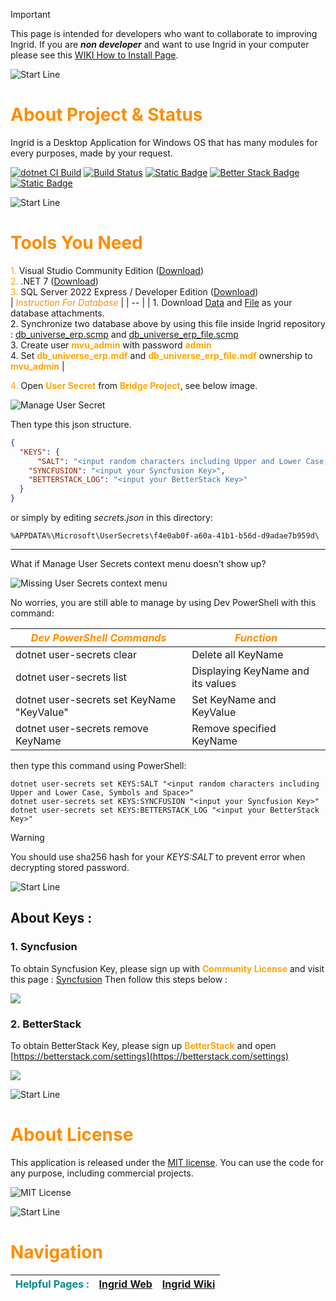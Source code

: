 > [!IMPORTANT]
> This page is intended for developers who want to collaborate to improving Ingrid.
> If you are **_non developer_** and want to use Ingrid in your computer please see this [WIKI How to Install Page](https://github.com/ardhagp/Ingrid/wiki/02.-How-to-Install).

![Start Line](https://res.cloudinary.com/cagakmelon/image/upload/v1686057819/apps/ingrid-assets/readme.md/readme.md.png)
#   <span style="color:darkorange">**About Project & Status**</span>
Ingrid is a Desktop Application for Windows OS that has many modules for every purposes, made by your request.

[![dotnet CI Build](https://github.com/ardhagp/Ingrid/actions/workflows/dotnet-ci-build.yml/badge.svg)](https://github.com/ardhagp/Ingrid/actions/workflows/dotnet-ci-build.yml) [![Build Status](https://dev.azure.com/cagakmelon/Ingrid/_apis/build/status%2Fgithub-linked%2Fscheduled%2Fci-build?branchName=master)](https://dev.azure.com/cagakmelon/Ingrid/_build/latest?definitionId=12&branchName=master) [![Static Badge](https://img.shields.io/badge/License-MIT-blue)](https://opensource.org/license/mit/) [![Better Stack Badge](https://uptime.betterstack.com/status-badges/v3/monitor/182mi.svg)](https://ingrid.betteruptime.com/) [![Static Badge](https://img.shields.io/badge/Download-Ingrid.zip-gold)](https://ardhagp.github.io/Ingrid/Ingrid.zip)

![Start Line](https://res.cloudinary.com/cagakmelon/image/upload/v1686057819/apps/ingrid-assets/readme.md/readme.md.png)
#   <span style="color:darkorange">**Tools You Need**</span>
<span style="color:orange">1.</span>	Visual Studio Community Edition ([Download](https://visualstudio.microsoft.com/downloads/)) <br/>
<span style="color:orange">2.</span>	.NET 7 ([Download](https://dotnet.microsoft.com/en-us/download/dotnet/7.0))<br/>
<span style="color:orange">3.</span>  SQL Server 2022 Express / Developer Edition ([Download](https://www.microsoft.com/en-us/sql-server/sql-server-downloads))<br/>
| <span style="color:darkorange">_Instruction For Database_</span> |
| -- |
| 1. Download [Data](https://cagakmelon.visualstudio.com/Ingrid/_versionControl?version=T&path=%24/Ingrid/Database/SQL%20Server/DatabaseSchema_Data/File/db_universe_erp.mdf) and [File](https://cagakmelon.visualstudio.com/b18fd3bc-9ceb-49c2-a02c-ceaf5dd627ef/_apis/tfvc/items?path=%24/Ingrid/Database/SQL%20Server/DatabaseSchema_File/File/db_universe_erp_file.mdf&versionDescriptor%5BversionOptions%5D=0&versionDescriptor%5BversionType%5D=5&versionDescriptor%5Bversion%5D=&%24format=octetStream&api-version=5.0&download=true) as your database attachments. <br/>2. Synchronize two database above by using this file inside Ingrid repository : [db_universe_erp.scmp](https://cagakmelon.visualstudio.com/Ingrid/_versionControl?path=%24/Ingrid/Database/SQL%20Server/DatabaseSchema_Data/db_universe_erp.scmp) and [db_universe_erp_file.scmp](https://cagakmelon.visualstudio.com/Ingrid/_versionControl?path=%24/Ingrid/Database/SQL%20Server/DatabaseSchema_File/db_universe_erp_file.scmp) <br/>3. Create user <span style="color:orange">**mvu_admin**</span> with password <span style="color:orange">**admin**</span> <br/>4. Set <span style="color:orange">**db_universe_erp.mdf**</span> and <span style="color:orange">**db_universe_erp_file.mdf**</span> ownership to <span style="color:orange">**mvu_admin**</span> |

<span style="color:orange">4.</span> Open <span style="color:orange">**User Secret**</span> from <span style="color:orange">**Bridge Project**</span>, see below image.

![Manage User Secret](https://res.cloudinary.com/cagakmelon/image/upload/v1696932706/apps/ingrid-assets/readme.md/manage_user_secret.png)


Then type this json structure.
``` json
{
  "KEYS": {
	  "SALT": "<input random characters including Upper and Lower Case, Symbols and Space>",
    "SYNCFUSION": "<input your Syncfusion Key>",
    "BETTERSTACK_LOG": "<input your BetterStack Key>"
  }
}
```
or simply by editing _secrets.json_ in this directory:
```
%APPDATA%\Microsoft\UserSecrets\f4e0ab0f-a60a-41b1-b56d-d9adae7b959d\
```
----
What if Manage User Secrets context menu doesn't show up?

![Missing User Secrets context menu](https://res.cloudinary.com/cagakmelon/image/upload/v1711475296/apps/ingrid-assets/readme.md/2024-03-27_002550.png)

No worries, you are still able to manage by using Dev PowerShell with this command:

| <span style="color:darkorange">_Dev PowerShell Commands_</span> | <span style="color:darkorange">_Function_</span> |
| -- | -- |
| dotnet user-secrets clear | Delete all KeyName |
| dotnet user-secrets list | Displaying KeyName and its values |
| dotnet user-secrets set KeyName "KeyValue" | Set KeyName and KeyValue |
| dotnet user-secrets remove KeyName | Remove specified KeyName |

then type this command using PowerShell:
```
dotnet user-secrets set KEYS:SALT "<input random characters including Upper and Lower Case, Symbols and Space>"
dotnet user-secrets set KEYS:SYNCFUSION "<input your Syncfusion Key>"
dotnet user-secrets set KEYS:BETTERSTACK_LOG "<input your BetterStack Key>"
```
> [!WARNING]
> You should use sha256 hash for your _KEYS:SALT_ to prevent error when decrypting stored password.

![Start Line](https://res.cloudinary.com/cagakmelon/image/upload/v1686057819/apps/ingrid-assets/readme.md/readme.md.png)
## About Keys :
### 1. Syncfusion
To obtain Syncfusion Key, please sign up with <span style="color:orange">**Community License**</span> and visit this page : [Syncfusion](https://www.syncfusion.com/account/downloads)
Then follow this steps below :

![](https://res.cloudinary.com/cagakmelon/image/upload/v1696932718/apps/ingrid-assets/readme.md/get_license_key.png)

### 2. BetterStack
To obtain BetterStack Key, please sign up <span style="color:orange">**BetterStack**</span> and open [https://betterstack.com/settings](https://betterstack.com/settings) 

![](https://res.cloudinary.com/cagakmelon/image/upload/v1712380400/apps/ingrid-assets/readme.md/2024-04-06_120426.jpg)

![Start Line](https://res.cloudinary.com/cagakmelon/image/upload/v1686057819/apps/ingrid-assets/readme.md/readme.md.png)
#   <span style="color:darkorange">**About License**</span>
This application is released under the [MIT license]($/Ingrid/LICENSE). You can use the code for any purpose, including commercial projects.

![MIT License](https://res.cloudinary.com/cagakmelon/image/upload/v1697064703/apps/ingrid-assets/readme.md/license.png)

![Start Line](https://res.cloudinary.com/cagakmelon/image/upload/v1686057819/apps/ingrid-assets/readme.md/readme.md.png)
#   <span style="color:darkorange">**Navigation**</span>
| <span style="color:darkcyan">Helpful Pages :</span> | [Ingrid Web](https://ardhagp.github.io/Ingrid) | [Ingrid Wiki](https://github.com/ardhagp/Ingrid/wiki) |
| -- | -- | -- |
